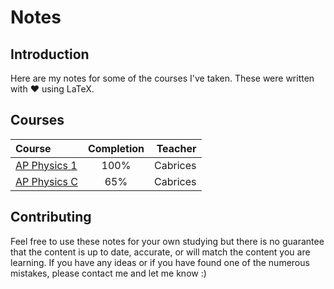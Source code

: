 # Notes
## Introduction
Here are my notes for some of the courses I've taken. These were written with :heart: using LaTeX.

## Courses
|   Course                                                                                                                              | Completion |  Teacher |
|   :---                                                                                                                                |    :---:   |     ---: |
| [AP Physics 1](https://github.com/rkozyak/Latex-Notes/blob/main/Chamblee%20High%20School/11th%20Grade/AP%20Physics/Physics%20Notes.pdf) |    100%    | Cabrices |
| [AP Physics C](https://github.com/rkozyak/Latex-Notes/blob/main/Chamblee%20High%20School/11th%20Grade/AP%20Physics/Physics%20Notes.pdf) |    65%     | Cabrices |

## Contributing
Feel free to use these notes for your own studying but there is no guarantee that the content is up to date, accurate, or will match the content you are learning. If you have any ideas or if you have found one of the numerous mistakes, please contact me and let me know :)
